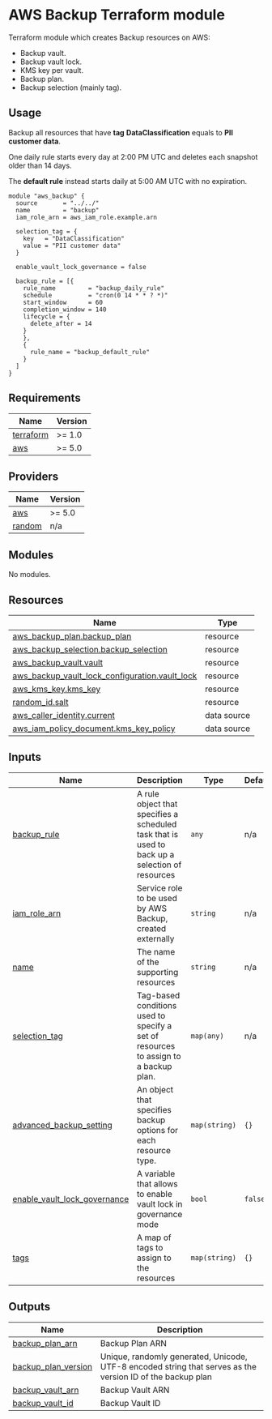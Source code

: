# AWS Backup Terraform module

Terraform module which creates Backup resources on AWS:
* Backup vault.
* Backup vault lock.
* KMS key per vault.
* Backup plan.
* Backup selection (mainly tag).

## Usage

Backup all resources that have **tag** __DataClassification__ equals to __PII customer data__.

One daily rule starts every day at 2:00 PM UTC and deletes each snapshot older than 14 days.

The **default rule** instead starts daily at 5:00 AM UTC with no expiration. 



```hcl
module "aws_backup" {
  source       = "../../"
  name         = "backup"
  iam_role_arn = aws_iam_role.example.arn

  selection_tag = {
    key   = "DataClassification"
    value = "PII customer data"
  }

  enable_vault_lock_governance = false

  backup_rule = [{
    rule_name         = "backup_daily_rule"
    schedule          = "cron(0 14 * * ? *)"
    start_window      = 60
    completion_window = 140
    lifecycle = {
      delete_after = 14
    }
    },
    {
      rule_name = "backup_default_rule"
    }
  ]
}
```


<!-- BEGINNING OF PRE-COMMIT-TERRAFORM DOCS HOOK -->
## Requirements

| Name | Version |
|------|---------|
| <a name="requirement_terraform"></a> [terraform](#requirement\_terraform) | >= 1.0 |
| <a name="requirement_aws"></a> [aws](#requirement\_aws) | >= 5.0 |

## Providers

| Name | Version |
|------|---------|
| <a name="provider_aws"></a> [aws](#provider\_aws) | >= 5.0 |
| <a name="provider_random"></a> [random](#provider\_random) | n/a |

## Modules

No modules.

## Resources

| Name | Type |
|------|------|
| [aws_backup_plan.backup_plan](https://registry.terraform.io/providers/hashicorp/aws/latest/docs/resources/backup_plan) | resource |
| [aws_backup_selection.backup_selection](https://registry.terraform.io/providers/hashicorp/aws/latest/docs/resources/backup_selection) | resource |
| [aws_backup_vault.vault](https://registry.terraform.io/providers/hashicorp/aws/latest/docs/resources/backup_vault) | resource |
| [aws_backup_vault_lock_configuration.vault_lock](https://registry.terraform.io/providers/hashicorp/aws/latest/docs/resources/backup_vault_lock_configuration) | resource |
| [aws_kms_key.kms_key](https://registry.terraform.io/providers/hashicorp/aws/latest/docs/resources/kms_key) | resource |
| [random_id.salt](https://registry.terraform.io/providers/hashicorp/random/latest/docs/resources/id) | resource |
| [aws_caller_identity.current](https://registry.terraform.io/providers/hashicorp/aws/latest/docs/data-sources/caller_identity) | data source |
| [aws_iam_policy_document.kms_key_policy](https://registry.terraform.io/providers/hashicorp/aws/latest/docs/data-sources/iam_policy_document) | data source |

## Inputs

| Name | Description | Type | Default | Required |
|------|-------------|------|---------|:--------:|
| <a name="input_backup_rule"></a> [backup\_rule](#input\_backup\_rule) | A rule object that specifies a scheduled task that is used to back up a selection of resources | `any` | n/a | yes |
| <a name="input_iam_role_arn"></a> [iam\_role\_arn](#input\_iam\_role\_arn) | Service role to be used by AWS Backup, created externally | `string` | n/a | yes |
| <a name="input_name"></a> [name](#input\_name) | The name of the supporting resources | `string` | n/a | yes |
| <a name="input_selection_tag"></a> [selection\_tag](#input\_selection\_tag) | Tag-based conditions used to specify a set of resources to assign to a backup plan. | `map(any)` | n/a | yes |
| <a name="input_advanced_backup_setting"></a> [advanced\_backup\_setting](#input\_advanced\_backup\_setting) | An object that specifies backup options for each resource type. | `map(string)` | `{}` | no |
| <a name="input_enable_vault_lock_governance"></a> [enable\_vault\_lock\_governance](#input\_enable\_vault\_lock\_governance) | A variable that allows to enable vault lock in governance mode | `bool` | `false` | no |
| <a name="input_tags"></a> [tags](#input\_tags) | A map of tags to assign to the resources | `map(string)` | `{}` | no |

## Outputs

| Name | Description |
|------|-------------|
| <a name="output_backup_plan_arn"></a> [backup\_plan\_arn](#output\_backup\_plan\_arn) | Backup Plan ARN |
| <a name="output_backup_plan_version"></a> [backup\_plan\_version](#output\_backup\_plan\_version) | Unique, randomly generated, Unicode, UTF-8 encoded string that serves as the version ID of the backup plan |
| <a name="output_backup_vault_arn"></a> [backup\_vault\_arn](#output\_backup\_vault\_arn) | Backup Vault ARN |
| <a name="output_backup_vault_id"></a> [backup\_vault\_id](#output\_backup\_vault\_id) | Backup Vault ID |



